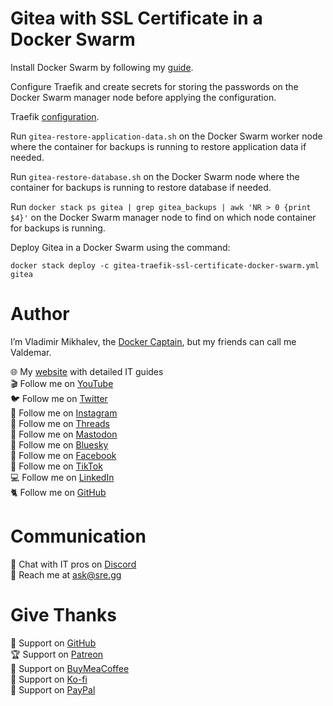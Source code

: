 # Gitea with SSL Certificate in a Docker Swarm

Install Docker Swarm by following my [guide](https://www.heyvaldemar.com/install-docker-swarm-on-ubuntu-server/).

Configure Traefik and create secrets for storing the passwords on the Docker Swarm manager node before applying the configuration.

Traefik [configuration](https://github.com/heyValdemar/traefik-ssl-certificate-docker-swarm).

Run `gitea-restore-application-data.sh` on the Docker Swarm worker node where the container for backups is running to restore application data if needed.

Run `gitea-restore-database.sh` on the Docker Swarm node where the container for backups is running to restore database if needed.

Run `docker stack ps gitea | grep gitea_backups | awk 'NR > 0 {print $4}'` on the Docker Swarm manager node to find on which node container for backups is running.

Deploy Gitea in a Docker Swarm using the command:

`docker stack deploy -c gitea-traefik-ssl-certificate-docker-swarm.yml gitea`

# Author

I’m Vladimir Mikhalev, the [Docker Captain](https://www.docker.com/captains/vladimir-mikhalev/), but my friends can call me Valdemar.

🌐 My [website](https://www.heyvaldemar.com/) with detailed IT guides\
🎬 Follow me on [YouTube](https://www.youtube.com/channel/UCf85kQ0u1sYTTTyKVpxrlyQ?sub_confirmation=1)\
🐦 Follow me on [Twitter](https://twitter.com/heyValdemar)\
🎨 Follow me on [Instagram](https://www.instagram.com/heyvaldemar/)\
🧵 Follow me on [Threads](https://www.threads.net/@heyvaldemar)\
🐘 Follow me on [Mastodon](https://mastodon.social/@heyvaldemar)\
🧊 Follow me on [Bluesky](https://bsky.app/profile/heyvaldemar.bsky.social)\
🎸 Follow me on [Facebook](https://www.facebook.com/heyValdemarFB/)\
🎥 Follow me on [TikTok](https://www.tiktok.com/@heyvaldemar)\
💻 Follow me on [LinkedIn](https://www.linkedin.com/in/heyvaldemar/)\
🐈 Follow me on [GitHub](https://github.com/heyvaldemar)

# Communication

👾 Chat with IT pros on [Discord](https://discord.gg/AJQGCCBcqf)\
📧 Reach me at ask@sre.gg

# Give Thanks

💎 Support on [GitHub](https://github.com/sponsors/heyValdemar)\
🏆 Support on [Patreon](https://www.patreon.com/heyValdemar)\
🥤 Support on [BuyMeaCoffee](https://www.buymeacoffee.com/heyValdemar)\
🍪 Support on [Ko-fi](https://ko-fi.com/heyValdemar)\
💖 Support on [PayPal](https://www.paypal.com/paypalme/heyValdemarCOM)
